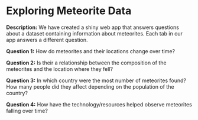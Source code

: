 # Exploring Meteorite Data

**Description:** We have created a shiny web app that answers questions about a
dataset containing information about meteorites. Each tab in our app answers
a different question.

**Question 1:** How do meteorites and their locations change over time?

**Question 2:** Is their a relationship between the composition of the meteorites
and the location where they fell?

**Question 3:** In which country were the most number of meteorites found? How
many people did they affect depending on the population of the country?

**Question 4:** How have the technology/resources helped observe meteorites
falling over time?
